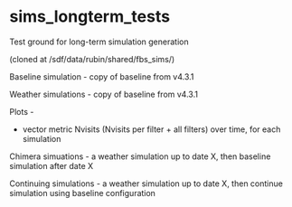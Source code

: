 # sims_longterm_tests
Test ground for long-term simulation generation

(cloned at /sdf/data/rubin/shared/fbs_sims/)

Baseline simulation - copy of baseline from v4.3.1 

Weather simulations - copy of baseline from v4.3.1

Plots - 
* vector metric Nvisits (Nvisits per filter + all filters) over time, for each simulation


Chimera simuations - 
a weather simulation up to date X, then baseline simulation after date X

Continuing simulations - 
a weather simulation up to date X, then continue simulation using baseline configuration
